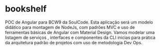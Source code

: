 # bookshelf
POC de Angular para BCW9 da SoulCode. Esta aplicação será um modelo didático para montagem de NodeJs, com padrões MVC e uso de ferramentas básicas de Angular com Material Design. Vamos modelar uma listagem de serviços , interfaces e componentes da CLI inicias para prática da arquitetura padrão de projetos com uso de metodologia Dev Ops.
